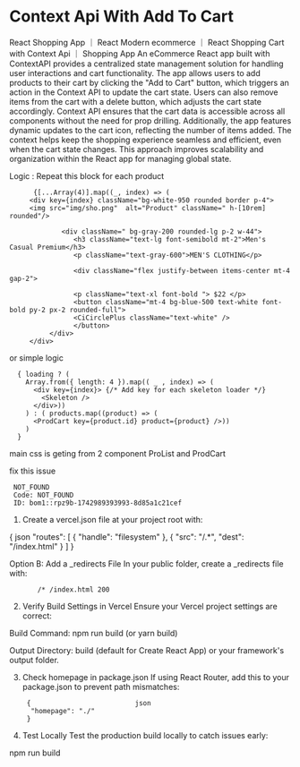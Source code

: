 
# Context Api With Add To Cart 

React Shopping App ｜ React Modern ecommerce ｜ React Shopping Cart with Context Api ｜ Shopping App
An eCommerce React app built with ContextAPI provides a centralized state management solution for handling user interactions and cart functionality. The app allows users to add products to their cart by clicking the "Add to Cart" button, which triggers an action in the Context API to update the cart state. Users can also remove items from the cart with a delete button, which adjusts the cart state accordingly. Context API ensures that the cart data is accessible across all components without the need for prop drilling. Additionally, the app features dynamic updates to the cart icon, reflecting the number of items added. The context helps keep the shopping experience seamless and efficient, even when the cart state changes. This approach improves scalability and organization within the React app for managing global state.






   Logic : Repeat this block for each product
                   
          {[...Array(4)].map((_, index) => (
         <div key={index} className="bg-white-950 rounded border p-4">
         <img src="img/sho.png"  alt="Product" className=" h-[10rem] rounded"/>

                 <div className=" bg-gray-200 rounded-lg p-2 w-44">
                    <h3 className="text-lg font-semibold mt-2">Men's Casual Premium</h3>
                    <p className="text-gray-600">MEN'S CLOTHING</p>

                    <div className="flex justify-between items-center mt-4 gap-2">

                    <p className="text-xl font-bold "> $22 </p>
                    <button className="mt-4 bg-blue-500 text-white font-bold py-2 px-2 rounded-full">                            
                    <CiCirclePlus className="text-white" />
                    </button>
              </div>
         </div>



or simple logic


      { loading ? (
        Array.from({ length: 4 }).map(( _ , index) => (
          <div key={index}> {/* Add key for each skeleton loader */}
            <Skeleton />
          </div>))
        ) : ( products.map((product) => (
          <ProdCart key={product.id} product={product} />))
        )
      }


    

  main css is geting from 2 component  ProList and ProdCart


  fix this issue
  
     NOT_FOUND  
     Code: NOT_FOUND
     ID: bom1::rpz9b-1742989393993-8d85a1c21cef
  



 1. Create a vercel.json file at your project root with:

  
{                                 json 
  "routes": [
    { "handle": "filesystem" },
    { "src": "/.*", "dest": "/index.html" }
  ]
}




Option B: Add a _redirects File
In your public folder, create a _redirects file with:

           /* /index.html 200

2. Verify Build Settings in Vercel
Ensure your Vercel project settings are correct:

Build Command: npm run build (or yarn build)

Output Directory: build (default for Create React App) or your framework's output folder.


3. Check homepage in package.json
If using React Router, add this to your package.json to prevent path mismatches:



        {                          json
         "homepage": "./"
        }

4. Test Locally
Test the production build locally to catch issues early:

npm run build


